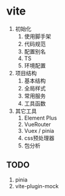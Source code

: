 # vite

1. 初始化
   1. 使用脚手架
   2. 代码规范
   3. 配置别名
   4. TS
   5. 环境配置
2. 项目结构
   1. 基本结构
   2. 全局样式
   3. 常用服务
   4. 工具函数
3. 其它工具
   1. Element Plus
   2. VueRouter
   3. Vuex / pinia
   4. css预处理器
   5. 包分析

## TODO

1. pinia
2. vite-plugin-mock
